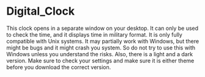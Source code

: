 # Digital_Clock
This clock opens in a separate window on your desktop. It can only be used to check the time, and it displays time in military format. It is only fully compatible with Unix systems. It may partially work with Windows, but there might be bugs and it might crash you system. So do not try to use this with Windows unless you understand the risks. Also, there is a light and a dark version. Make sure to check your settings and make sure it is either theme before you download the correct version.
